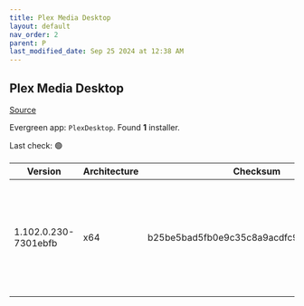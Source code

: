 ```yaml
---
title: Plex Media Desktop
layout: default
nav_order: 2
parent: P
last_modified_date: Sep 25 2024 at 12:38 AM
---
```


## Plex Media Desktop

[Source](https://www.plex.tv/media-server-downloads/)

Evergreen app: `PlexDesktop`. Found **1** installer.

Last check: 🟢

| Version              | Architecture | Checksum                                 | URI                                                                                                                                                                                                                  |
| -------------------- | ------------ | ---------------------------------------- | -------------------------------------------------------------------------------------------------------------------------------------------------------------------------------------------------------------------- |
| 1.102.0.230-7301ebfb | x64          | b25be5bad5fb0e9c35c8a9acdfc91b5567a1dec3 | [https://downloads.plex.tv/plex-desktop/1.102.0.230-7301ebfb/windows/Plex-1.102.0.230-7301ebfb-x86_64.exe](https://downloads.plex.tv/plex-desktop/1.102.0.230-7301ebfb/windows/Plex-1.102.0.230-7301ebfb-x86_64.exe) |
